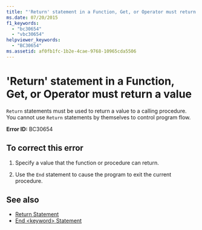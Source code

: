 ```yaml
---
title: "'Return' statement in a Function, Get, or Operator must return a value"
ms.date: 07/20/2015
f1_keywords: 
  - "bc30654"
  - "vbc30654"
helpviewer_keywords: 
  - "BC30654"
ms.assetid: af0fb1fc-1b2e-4cae-9768-10965cda5506
---
```

# 'Return' statement in a Function, Get, or Operator must return a value
`Return` statements must be used to return a value to a calling procedure. You cannot use `Return` statements by themselves to control program flow.  
  
 **Error ID:** BC30654  
  
## To correct this error  
  
1. Specify a value that the function or procedure can return.  
  
2. Use the `End` statement to cause the program to exit the current procedure.  
  
## See also

- [Return Statement](../../visual-basic/language-reference/statements/return-statement.md)
- [End \<keyword> Statement](../../visual-basic/language-reference/statements/end-keyword-statement.md)
